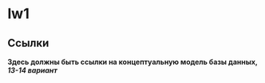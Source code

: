 # lw1  

## Ссылки

**Здесь должны быть ссылки на концептуальную модель базы данных, _13-14 вариант_**
